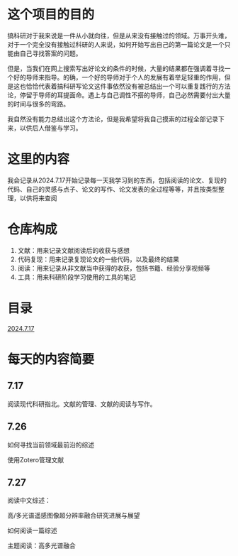 # 这个项目的目的

搞科研对于我来说是一件从小就向往，但是从来没有接触过的领域。万事开头难，对于一个完全没有接触过科研的人来说，如何开始写出自己的第一篇论文是一个只能由自己寻找答案的问题。

但是，当我们在网上搜索写出好论文的条件的时候，大量的结果都在强调着寻找一个好的导师来指导。的确，一个好的导师对于个人的发展有着举足轻重的作用，但是这也恰恰代表着搞科研写论文这件事依然没有被总结出一个可以重复践行的方法论，停留于导师的耳提面命。遇上与自己调性不搭的导师，自己必然需要付出大量的时间与很多的弯路。

我自然没有能力总结出这个方法论，但是我希望将我自己摸索的过程全部记录下来，以供后人借鉴与学习。

# 这里的内容

我会记录从2024.7.17开始记录每一天我学习到的东西，包括阅读的论文、复现的代码、自己的灵感与点子、论文的写作、论文发表的全过程等等，并且按类型整理，以供将来查阅

# 仓库构成

1. 文献：用来记录文献阅读后的收获与感想
2. 代码复现：用来记录复现论文的一些代码，以及最终的结果
3. 阅读：用来记录从非文献当中获得的收获，包括书籍、经验分享视频等
4. 工具：用来科研阶段学习使用的工具的笔记

# 目录

[2024.7.17](#2024.7.17)



# 每天的内容简要

## 7.17

阅读现代科研指北。文献的管理、文献的阅读与写作。

## 7.26

如何寻找当前领域最前沿的综述

使用Zotero管理文献

## 7.27 

阅读中文综述：

高/多光谱遥感图像超分辨率融合研究进展与展望

如何阅读一篇综述

主题阅读：高多光谱融合

